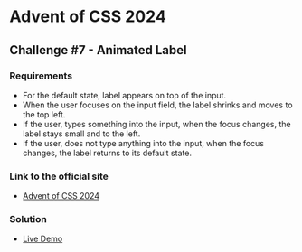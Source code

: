 # Advent of CSS 2024 
  
## Challenge #7 - Animated Label

### Requirements
- For the default state, label appears on top of the input.
- When the user focuses on the input field, the label shrinks and moves to the top left.
- If the user, types something into the input, when the focus changes, the label stays small and to the left.
- If the user, does not type anything into the input, when the focus changes, the label returns to its default state.

### Link to the official site
- [Advent of CSS 2024](https://store.selfteach.me/advent-of-css-2024)

### Solution
- [Live Demo](https://ivobul.github.io/animated-label/)

